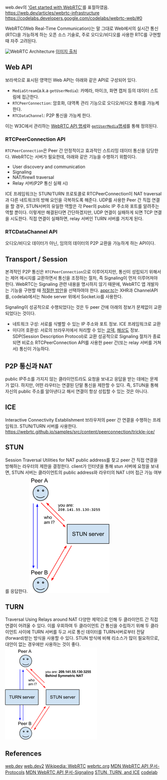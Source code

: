 web.dev의 ['Get started with WebRTC'](https://web.dev/articles/webrtc-basics)를 표절하였음.
https://web.dev/articles/webrtc-infrastructure
https://codelabs.developers.google.com/codelabs/webrtc-web/#0

WebRTC(Web Real-Time Communication)는 말 그대로 Web에서의 실시간 통신(RTC)을 가능하게 하는 오픈 소스 기술로, 주로 오디오/비디오를 사용한 RTC를 구현할 때 자주 고려된다. 

![WebRTC Architecture](webrtc-public-diagram-for-website.png)
[이미지 출처](https://webrtc.github.io/webrtc-org/architecture/)

## Web API
보라색으로 표시된 영역인 Web API는 아래와 같은 API로 구성되어 있다. 
- `MediaStream`(a.k.a `getUserMedia`): 카메라, 마이크, 화면 캡처 등의 데이터 스트림에 접근한다.
- `RTCPeerConnection`: 암호화, 대역폭 관리 기능으로 오디오/비디오 통화를 가능케 한다.
- `RTCDataChannel`: P2P 통신을 가능케 한다.

이는 W3C에서 관리하는 [WebRTC API 명세](https://w3c.github.io/webrtc-pc/)와 [`getUserMedia`명세](https://www.w3.org/TR/mediacapture-streams)를 통해 정의된다.

### RTCPeerConnection API
`RTCPeerConnection`은 Peer 간 안정적이고 효과적인 스트리밍 데이터 통신을 담당한다.
WebRTC는 서버가 필요한데, 아래와 같은 기능을 수행하기 위함이다.
- User discovery and communication
- Signaling
- NAT/firewll traversal
- Relay 서버(P2P 통신 실패 시)

ICE 프레임워크는 STUN/TURN 프로토콜로 RTCPeerConnection이 NAT traversal과 다른 네트워크의 방해 요인을 극복하도록 해준다. UDP를 사용한 Peer 간 직접 연결을 할 경우, STUN서버의 유일한 역할은 각 Peer의 public IP 주소와 포트를 알려주는 역할 뿐이다. 이렇게만 해결된다면 간단하겠지만, UDP 연결이 실패하게 되면 TCP 연결을 시도한다. 직접 연결이 실패하면, relay 서버인 TURN 서버를 거치게 된다.

### RTCDataChannel API
오디오/비디오 데이터가 아닌, 임의의 데이터의 P2P 교환을 가능하게 하는 API이다.

## Transport / Session
본격적인 P2P 통신은 `RTCPeerConnection`으로 이루어지지만, 통신이 성립되기 위해서는 제어 메시지를 교환하면서 통신을 조정하는 절차, 즉 Signaling이 먼저 이루어져야 한다.
WebRTC는 Signaling 관련 내용을 명시하지 않기 때문에, WebRTC 앱 개발자는 기능을 구현할 때 [적절한 방안](https://github.com/muaz-khan/WebRTC-Experiment/blob/master/Signaling.md)을 선택하여야 한다.
[appr.tc](appr.tc)는 XHR과 ChannelAPI를, codelab에서는 Node server 위에서 Socket.io를 사용한다.

Signaling이 성공적으로 수행되었다는 것은 두 peer 간에 아래의 정보가 문제없이 교환되었다는 것이다.
- 네트워크 구성: 서로를 식별할 수 있는 IP 주소와 포트 정보. ICE 프레임워크로 교환
- 미디어 호환성: 서로의 브라우저에서 처리할 수 있는 [코덱](코덱), [해상도](해상도) 정보. SDP(Session Description Protocol)로 교환
성공적으로 Signaling 절차가 종료되면 비로소 RTCPeerConnection API를 사용한 peer 간(또는 relay 서버를 거쳐서) 통신이 가능하다.

## P2P 통신과 NAT
public IP주소를 가지지 않는 클라이언트라도  요청을 보내고 응답을 받는 데에는 문제가 없다.
하지만, 어떤 라우터는 연결된 단말 통신을 제한할 수 있다.
즉, STUN을 통해 자신의 public 주소를 알아낸다고 해서 연결이 항상 성립할 수 있는 것은 아니다.

## ICE
Interactive Connectivity Establishment
브라우저의 peer 간 연결을 수행하는 프레임워크. STUN/TURN 서버를 사용한다.
https://webrtc.github.io/samples/src/content/peerconnection/trickle-ice/

## STUN
Session Traversal Utilities for NAT
public address를 찾고 peer 간 직접 연결을 방해하는 라우터의 제한을 결정한다.
client가 인터넷을 통해 stun 서버에 요청을 보내면, STUN 서버는 클라이언트의 public address와 라우터의 NAT 너머 접근 가능 여부를 응답한다.
![](webrtc-stun.png) 

## TURN
Traversal Using Relays around NAT
다양한 제약으로 인해 두 클라이언트 간 직접 연결이 어려울 수 있다.
이를 우회하여 두 클라이언트 간 통신을 수립하기 위해 두 클라이언트 사이에 TURN 서버를 두고 서로 통신 데이터를 TURN서버로부터 전달(forward)받는 방식을 사용할 수 있다.
STUN 방식에 비해 리소스가 많이 필요하므로, 대안이 없는 경우에만 사용하는 것이 좋다.
![](webrtc-turn.png) 

## References
[web.dev](https://web.dev/articles/webrtc-basics)
[web.dev2](https://web.dev/articles/webrtc-infrastructure)
[Wikipedia: WebRTC](https://en.wikipedia.org/wiki/WebRTC)
[webrtc.org](https://webrtc.org)
[MDN WebRTC API 문서-Protocols](https://developer.mozilla.org/en-US/docs/Web/API/WebRTC_API/Protocols)
[MDN WebRTC API 문서-Signaling](https://developer.mozilla.org/en-US/docs/Web/API/WebRTC_API/Signaling_and_video_calling)
[STUN, TURN, and ICE](https://anyconnect.com/stun-turn-ice/)
[codelab](https://codelabs.developers.google.com/codelabs/webrtc-web/)